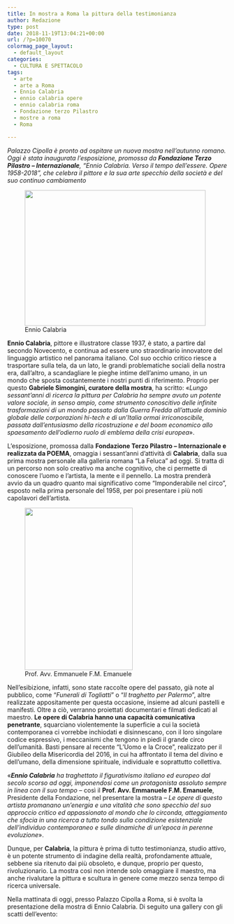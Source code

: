 ```yaml
---
title: In mostra a Roma la pittura della testimonianza
author: Redazione
type: post
date: 2018-11-19T13:04:21+00:00
url: /?p=10070
colormag_page_layout:
  - default_layout
categories:
  - CULTURA E SPETTACOLO
tags:
  - arte
  - arte a Roma
  - Ennio Calabria
  - ennio calabria opere
  - ennio calabria roma
  - Fondazione terzo Pilastro
  - mostre a roma
  - Roma

---
```

_Palazzo Cipolla è pronto ad ospitare un nuova mostra nell’autunno romano. Oggi è stata inaugurata l’esposizione, promossa da **Fondazione Terzo Pilastro – Internazionale**, “Ennio Calabria. Verso il tempo dell’essere. Opere 1958-2018”, che celebra il pittore e la sua arte specchio della società e del suo continuo cambiamento_

<figure id="attachment_10072" aria-describedby="caption-attachment-10072" style="width: 414px" class="wp-caption alignleft"><img decoding="async" loading="lazy" class="wp-image-10072" src="https://progressonline.it/wp-content/uploads/2018/10/fc88f58f-d0b7-4363-b488-21f6a943389f.jpg" alt="" width="414" height="310" /><figcaption id="caption-attachment-10072" class="wp-caption-text">Ennio Calabria</figcaption></figure>

**Ennio Calabria**, pittore e illustratore classe 1937, è stato, a partire dal secondo Novecento, e continua ad essere uno straordinario innovatore del linguaggio artistico nel panorama italiano. Col suo occhio critico riesce a trasportare sulla tela, da un lato, le grandi problematiche sociali della nostra era, dall’altro, a scandagliare le pieghe intime dell’animo umano, in un mondo che sposta costantemente i nostri punti di riferimento. Proprio per questo **Gabriele Simongini, curatore della mostra**, ha scritto: «_Lungo sessant’anni di ricerca la pittura per Calabria ha sempre avuto un potente valore sociale, in senso ampio, come strumento conoscitivo delle infinite trasformazioni di un mondo passato dalla Guerra Fredda all’attuale dominio globale delle corporazioni hi-tech e di un’Italia ormai irriconoscibile, passata dall’entusiasmo della ricostruzione e del boom economico allo spaesamento dell’odierno ruolo di emblema della crisi europea_».

L’esposizione, promossa dalla **Fondazione Terzo Pilastro – Internazionale e realizzata da POEMA**, omaggia i sessant’anni d’attività di **Calabria**, dalla sua prima mostra personale alla galleria romana “La Feluca” ad oggi. Si tratta di un percorso non solo creativo ma anche cognitivo, che ci permette di conoscere l’uomo e l’artista, la mente e il pennello. La mostra prenderà avvio da un quadro quanto mai significativo come “Imponderabile nel circo”, esposto nella prima personale del 1958, per poi presentare i più noti capolavori dell’artista.

<figure id="attachment_10071" aria-describedby="caption-attachment-10071" style="width: 247px" class="wp-caption alignright"><img decoding="async" loading="lazy" class="wp-image-10071" src="https://progressonline.it/wp-content/uploads/2018/10/Presidente-Emanuele-HD_settembre-2016-1-200x300.jpg" alt="" width="247" height="371" /><figcaption id="caption-attachment-10071" class="wp-caption-text">Prof. Avv. Emmanuele F.M. Emanuele</figcaption></figure>

Nell’esibizione, infatti, sono state raccolte opere del passato, già note al pubblico, come “_Funerali di Togliatti_” o “_Il traghetto per Palermo_”, altre realizzate appositamente per questa occasione, insieme ad alcuni pastelli e manifesti. Oltre a ciò, verranno proiettati documentari e filmati dedicati al maestro. **Le opere di Calabria hanno una capacità comunicativa penetrante**, squarciano violentemente la superficie a cui la società contemporanea ci vorrebbe inchiodati e disinnescano, con il loro singolare codice espressivo, i meccanismi che tengono in piedi il grande circo dell’umanità. Basti pensare al recente “L’Uomo e la Croce”, realizzato per il Giubileo della Misericordia del 2016, in cui ha affrontato il tema del divino e dell’umano, della dimensione spirituale, individuale e soprattutto collettiva.

«_**Ennio Calabria** ha traghettato il figurativismo italiano ed europeo dal secolo scorso ad oggi, imponendosi come un protagonista assoluto sempre in linea con il suo tempo –_ così il **Prof. Avv. Emmanuele F.M. Emanuele**, Presidente della Fondazione, nel presentare la mostra _– Le opere di questo artista promanano un’energia e una vitalità che sono specchio del suo approccio critico ed appassionato al mondo che lo circonda, atteggiamento che sfocia in una ricerca a tutto tondo sulla condizione esistenziale dell’individuo contemporaneo e sulle dinamiche di un’epoca in perenne evoluzione_».

Dunque, per **Calabria**, la pittura è prima di tutto testimonianza, studio attivo, è un potente strumento di indagine della realtà, profondamente attuale, sebbene sia ritenuto dai più obsoleto, e dunque, proprio per questo, rivoluzionario. La mostra così non intende solo omaggiare il maestro, ma anche rivalutare la pittura e scultura in genere come mezzo senza tempo di ricerca universale.

Nella mattinata di oggi, presso Palazzo Cipolla a Roma, si è svolta la presentazione della mostra di Ennio Calabria. Di seguito una gallery con gli scatti dell&#8217;evento: